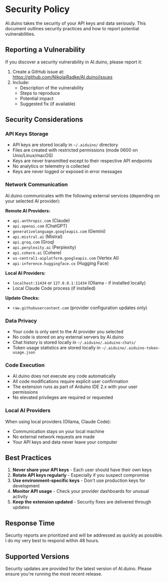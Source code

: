# Security Policy

AI.duino takes the security of your API keys and data seriously. This document 
outlines security practices and how to report potential vulnerabilities.

## Reporting a Vulnerability

If you discover a security vulnerability in AI.duino, please report it:

1. Create a GitHub issue at: https://github.com/NikolaiRadke/AI.duino/issues
2. Include:
   - Description of the vulnerability
   - Steps to reproduce
   - Potential impact
   - Suggested fix (if available)

## Security Considerations

### API Keys Storage

- API keys are stored locally in `~/.aiduino/` directory
- Files are created with restricted permissions (mode 0600 on Unix/Linux/macOS)
- Keys are never transmitted except to their respective API endpoints
- No analytics or telemetry is collected
- Keys are never logged or exposed in error messages

### Network Communication

AI.duino communicates with the following external services (depending on your selected AI provider):

**Remote AI Providers:**
- `api.anthropic.com` (Claude)
- `api.openai.com` (ChatGPT)
- `generativelanguage.googleapis.com` (Gemini)
- `api.mistral.ai` (Mistral)
- `api.groq.com` (Groq)
- `api.perplexity.ai` (Perplexity)
- `api.cohere.ai` (Cohere)
- `us-central1-aiplatform.googleapis.com` (Vertex AI)
- `api-inference.huggingface.co` (Hugging Face)

**Local AI Providers:**
- `localhost:11434` or `127.0.0.1:11434` (Ollama - if installed locally)
- Local Claude Code process (if installed)

**Update Checks:**
- `raw.githubusercontent.com` (provider configuration updates only)

### Data Privacy

- Your code is only sent to the AI provider you selected
- No code is stored on any external servers by AI.duino
- Chat history is stored locally in `~/.aiduino/.aiduino-chats/`
- Token usage statistics are stored locally in `~/.aiduino/.aiduino-token-usage.json`

### Code Execution

- AI.duino does not execute any code automatically
- All code modifications require explicit user confirmation
- The extension runs as part of Arduino IDE 2.x with your user permissions
- No elevated privileges are required or requested

### Local AI Providers

When using local providers (Ollama, Claude Code):
- Communication stays on your local machine
- No external network requests are made
- Your API keys and data never leave your computer

## Best Practices

1. **Never share your API keys** - Each user should have their own keys
2. **Rotate API keys regularly** - Especially if you suspect compromise
3. **Use environment-specific keys** - Don't use production keys for development
4. **Monitor API usage** - Check your provider dashboards for unusual activity
5. **Keep the extension updated** - Security fixes are delivered through updates

## Response Time

Security reports are prioritized and will be addressed as quickly as possible. 
I do my very best to respond within 48 hours.

## Supported Versions

Security updates are provided for the latest version of AI.duino. 
Please ensure you're running the most recent release.
